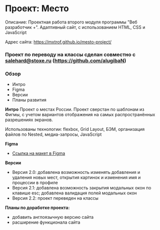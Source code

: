 # Проект: Место

Описание: Проектная работа второго модуля программы "Веб разработчик +". Адаптивный сайт, с использованием HTML, CSS и JavaScript

Адрес сайта: https://mxtrof.github.io/mesto-project/

### Проект по переводу на классы сделан совместно с salehard@stoxe.ru (https://github.com/alugibaN)

### Обзор

* Интро
* Figma
* Версии
* Планы развития

**Интро** Проект о местах России. Проект сверстан по шаблонам из Фигмы, с учетом вариантов отображения на самых распространённых разрешениях экранов.

Использованы технологии: flexbox, Grid Layout, БЭМ, организация файлов по Nested, медиа-запросы, JavaScript


**Figma**

* [Ссылка на макет в Figma](https://www.figma.com/file/2cn9N9jSkmxD84oJik7xL7/JavaScript.-Sprint-4?node-id=0%3A1)

**Версии**
* Версия 2.0: добавлена возможность изменять добавления и удаления новых мест, открытия картинок и изменения имя и процессии в профиле
* Версия 2.1: добавлена возможность закрытия модальных окон по клавише esc; добавлена валидация полей модальных окон
* Версия 2.2: проект переведен на классы

**Планы по доработке проекта:**

* добавить англоязычную версию сайта
* расширение функционала сайта
